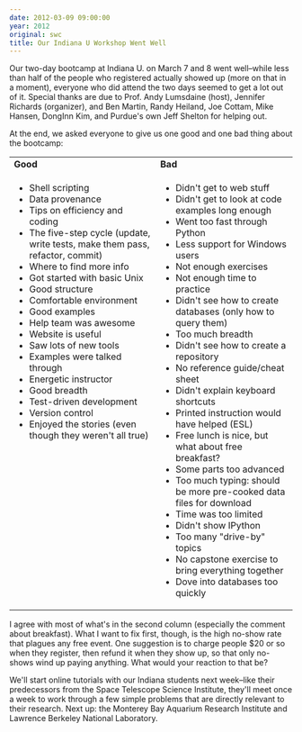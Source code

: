 ```yaml
---
date: 2012-03-09 09:00:00
year: 2012
original: swc
title: Our Indiana U Workshop Went Well
---
```

<p>Our two-day bootcamp at Indiana U. on March 7 and 8 went well–while less than half of the people who registered actually showed up (more on that in a moment), everyone who did attend the two days seemed to get a lot out of it. Special thanks are due to Prof. Andy Lumsdaine (host), Jennifer Richards (organizer), and Ben Martin, Randy Heiland, Joe Cottam, Mike Hansen, DongInn Kim, and Purdue's own Jeff Shelton for helping out.</p>
<p>At the end, we asked everyone to give us one good and one bad thing about the bootcamp:</p>
<table class="centered">
<tbody>
<tr>
<td><strong>Good</strong></td>
<td><strong>Bad</strong></td>
</tr>
<tr>
<td valign="top">
<ul>
<li>Shell scripting</li>
<li>Data provenance</li>
<li>Tips on efficiency and coding</li>
<li>The five-step cycle (update, write tests, make them pass, refactor, commit)</li>
<li>Where to find more info</li>
<li>Got started with basic Unix</li>
<li>Good structure</li>
<li>Comfortable environment</li>
<li>Good examples</li>
<li>Help team was awesome</li>
<li>Website is useful</li>
<li>Saw lots of new tools</li>
<li>Examples were talked through</li>
<li>Energetic instructor</li>
<li>Good breadth</li>
<li>Test-driven development</li>
<li>Version control</li>
<li>Enjoyed the stories (even though they weren't all true)</li>
</ul>
</td>
<td valign="top">
<ul>
<li>Didn't get to web stuff</li>
<li>Didn't get to look at code examples long enough</li>
<li>Went too fast through Python</li>
<li>Less support for Windows users</li>
<li>Not enough exercises</li>
<li>Not enough time to practice</li>
<li>Didn't see how to create databases (only how to query them)</li>
<li>Too much breadth</li>
<li>Didn't see how to create a repository</li>
<li>No reference guide/cheat sheet</li>
<li>Didn't explain keyboard shortcuts</li>
<li>Printed instruction would have helped (ESL)</li>
<li>Free lunch is nice, but what about free breakfast?</li>
<li>Some parts too advanced</li>
<li>Too much typing: should be more pre-cooked data files for download</li>
<li>Time was too limited</li>
<li>Didn't show IPython</li>
<li>Too many "drive-by" topics</li>
<li>No capstone exercise to bring everything together</li>
<li>Dove into databases too quickly</li>
</ul>
</td>
</tr>
</tbody>
</table>
<p>I agree with most of what's in the second column (especially the comment about breakfast). What I want to fix first, though, is the high no-show rate that plagues any free event. One suggestion is to charge people $20 or so when they register, then refund it when they show up, so that only no-shows wind up paying anything. What would your reaction to that be?</p>
<p>We'll start online tutorials with our Indiana students next week–like their predecessors from the Space Telescope Science Institute, they'll meet once a week to work through a few simple problems that are directly relevant to their research. Next up: the Monterey Bay Aquarium Research Institute and Lawrence Berkeley National Laboratory.</p>
